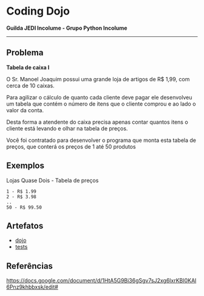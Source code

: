 # Coding Dojo

**Guilda JEDI Incolume - Grupo Python Incolume**

---

## Problema

**Tabela de caixa I**

O Sr. Manoel Joaquim possui uma grande loja de artigos de R$ 1,99, com cerca de 10 caixas.

Para agilizar o cálculo de quanto cada cliente deve pagar ele desenvolveu um tabela que contém o número de itens que o cliente comprou e ao lado o valor da conta.

Desta forma a atendente do caixa precisa apenas contar quantos itens o cliente está levando e olhar na tabela de preços.

Você foi contratado para desenvolver o programa que monta esta tabela de preços, que conterá os preços de 1 até 50 produtos

## Exemplos

Lojas Quase Dois - Tabela de preços
```
1 - R$ 1.99
2 - R$ 3.98
..
50 - R$ 99.50
```

## Artefatos

- [dojo](./dojo20220822.py)
- [tests](./test_20220822.py)

## Referências

https://docs.google.com/document/d/1HtA5G9Bi36gSgv7sJ2xg6lxrKBI0KAl6Pnz9khbbxsk/edit#
